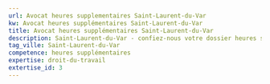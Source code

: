 ```yaml
---
url: Avocat heures supplementaires Saint-Laurent-du-Var
kw: Avocat heures supplémentaires Saint-Laurent-du-Var
title: Avocat heures supplémentaires Saint-Laurent-du-Var
description: Saint-Laurent-du-Var - confiez-nous votre dossier heures supplémentaires
tag_ville: Saint-Laurent-du-Var
competence: heures supplémentaires
expertise: droit-du-travail
extertise_id: 3
---
```

